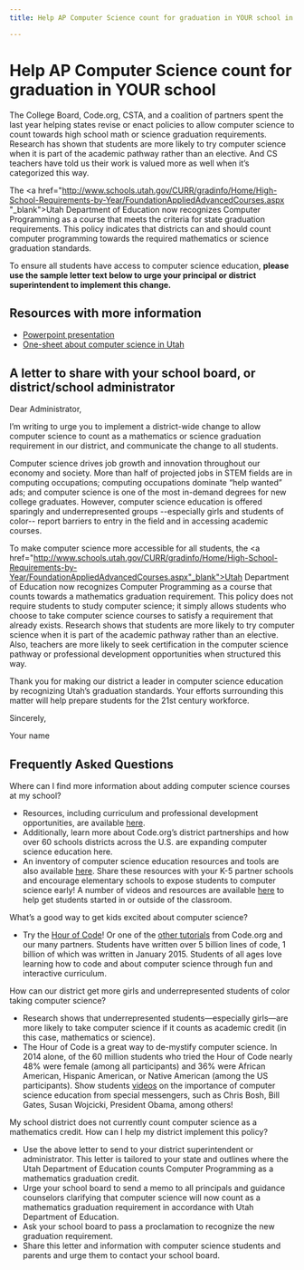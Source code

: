 ```yaml
---
title: Help AP Computer Science count for graduation in YOUR school in Utah

---
```


# Help AP Computer Science count for graduation in YOUR school

The College Board, Code.org, CSTA, and a coalition of partners spent the last year helping states revise or enact policies to allow computer science to count towards high school math or science graduation requirements. Research has shown that students are more likely to try computer science when it is part of the academic pathway rather than an elective. And CS teachers have told us their work is valued more as well when it’s categorized this way. 

The <a href="http://www.schools.utah.gov/CURR/gradinfo/Home/High-School-Requirements-by-Year/FoundationAppliedAdvancedCourses.aspx "_blank">Utah Department of Education</a> now recognizes Computer Programming as a course that meets the criteria for state graduation requirements. This policy indicates that districts can and should count computer programming towards the required mathematics or science graduation standards. 

To ensure all students have access to computer science education, **please use the sample letter text below to urge your principal or district superintendent to implement this change.**


## Resources with more information
* [Powerpoint presentation](/files/computer_science_advocacy.pptx)
* [One-sheet about computer science in Utah ](/files/states/UT.pdf)



## A letter to share with your school board, or district/school administrator

Dear Administrator, 

I’m writing to urge you to implement a district-wide change to allow computer science to count as a mathematics or science graduation requirement in our district, and communicate the change to all students. 

Computer science drives job growth and innovation throughout our economy and society. More than half of projected jobs in STEM fields are in computing occupations; computing occupations dominate “help wanted” ads; and computer science is one of the most in-demand degrees for new college graduates. However, computer science education is offered sparingly and underrepresented groups --especially girls and students of color-- report barriers to entry in the field and in accessing academic courses.   

To make computer science more accessible for all students, the <a href="http://www.schools.utah.gov/CURR/gradinfo/Home/High-School-Requirements-by-Year/FoundationAppliedAdvancedCourses.aspx"_blank">Utah Department of Education</a> now recognizes Computer Programming as a course that counts towards a mathematics graduation requirement. This policy does not require students to study computer science; it simply allows students who choose to take computer science courses to satisfy a requirement that already exists. Research shows that students are more likely to try computer science when it is part of the academic pathway rather than an elective. Also, teachers are more likely to seek certification in the computer science pathway or professional development opportunities when structured this way. 

Thank you for making our district a leader in computer science education by recognizing Utah’s graduation standards. Your efforts surrounding this matter will help prepare students for the 21st century workforce.  


Sincerely, 

Your name



## Frequently Asked Questions

Where can I find more information about adding computer science courses at my school? 

+ Resources, including curriculum and professional development opportunities, are available [here](/educate/districts). 
+ Additionally, learn more about Code.org’s district partnerships and how over 60 schools districts across the U.S. are expanding computer science education here. 
+ An inventory of computer science education resources and tools are also available [here](/educate/3rdparty). 
Share these resources with your K-5 partner schools and encourage elementary schools to expose students to computer science early! A number of videos and resources are available [here](/educate/inspire) to help get students started in or outside of the classroom.

What’s a good way to get kids excited about computer science?

+ Try the [Hour of Code](http://hourofcode.com)! Or one of the [other tutorials](/learn/beyond) from Code.org and our many partners. Students have written over 5 billion lines of code, 1 billion of which was written in January 2015. Students of all ages love learning how to code and about computer science through fun and interactive curriculum.

How can our district get more girls and underrepresented students of color taking computer science?

+ Research shows that underrepresented students—especially girls—are more likely to take computer science if it counts as academic credit (in this case, mathematics or science).
+ The Hour of Code is a great way to de-mystify computer science. In 2014 alone, of the 60 million students who tried the Hour of Code nearly 48% were female (among all participants) and 36% were African American, Hispanic American, or Native American (among the US participants). 
Show students [videos](http://hourofcode.com/us/resources#videos) on the importance of computer science education from special messengers, such as Chris Bosh, Bill Gates, Susan Wojcicki, President Obama, among others! 


My school district does not currently count computer science as a mathematics credit. How can I help my district implement this policy? 
 
+ Use the above letter to send to your district superintendent or administrator. This letter is tailored to your state and outlines where the Utah Department of Education counts Computer Programming as a mathematics graduation credit. 
+ Urge your school board to send a memo to all principals and guidance counselors clarifying that computer science will now count as a mathematics graduation requirement in accordance with Utah Department of Education. 
+ Ask your school board to pass a proclamation to recognize the new graduation requirement. 
+ Share this letter and information with computer science students and parents and urge them to contact your school board.  